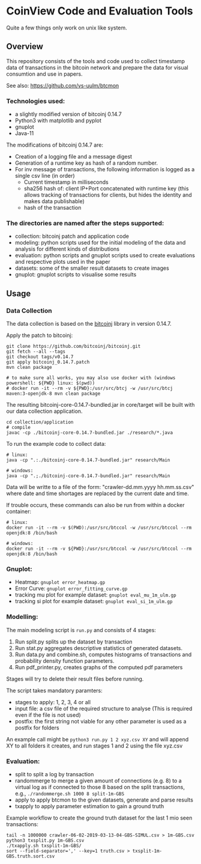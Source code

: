 # CoinView Code and Evaluation Tools

Quite a few things only work on unix like system.

## Overview

This repository consists of the tools and code used to collect timestamp data of transactions in the bitcoin network and prepare the data for visual consumtion and use in papers.

See also: https://github.com/vs-uulm/btcmon

### Technologies used:

 * a slightly modified version of bitcoinj 0.14.7
 * Python3 with matplotlib and pyplot
 * gnuplot
 * Java-11

The modifications of bitcoinj 0.14.7 are:

 * Creation of a logging file and a  message digest
 * Generation of a runtime key as hash of a random number.
 * For inv message of transactions, the following information is logged as a single csv line (in order)
    * Current timestamp in milliseconds
    * sha256 hash of: client IP+Port concatenated with runtime key (this allows tracking of transactions for clients, but hides the identity and makes data publishable)
    * hash of the transaction

### The directories are named after the steps supported:

 * collection: bitcoinj patch and application code
 * modeling: python scripts used for the initial modeling of the data and analysis for different kinds of distributions
 * evaluation: python scripts and gnuplot scripts used to create evaluations and respective plots used in the paper
 * datasets: some of the smaller result datasets to create images
 * gnuplot: gnuplot scripts to visualise some results

## Usage

### Data Collection

The data collection is based on the [bitcoinj](https://github.com/bitcoinj/bitcoinj/tree/b131cc77384ed398b205d3e2e932d1d8228c4edb) library in version 0.14.7.

Apply the patch to bitcoinj:

```
git clone https://github.com/bitcoinj/bitcoinj.git
git fetch --all --tags
git checkout tags/v0.14.7
git apply bitcoinj_0.14.7.patch
mvn clean package

# to make sure all works, you may also use docker with (windows powershell: ${PWD} linux: $(pwd))
# docker run -it --rm -v ${PWD}:/usr/src/btcj -w /usr/src/btcj maven:3-openjdk-8 mvn clean package
```

The resulting bitcoinj-core-0.14.7-bundled.jar in core/target will be built with our data collection application.

```
cd collection/application
# compile
javac -cp ./bitcoinj-core-0.14.7-bundled.jar ./research/*.java
```

To run the example code to collect data:

```
# linux:
java -cp ".:./bitcoinj-core-0.14.7-bundled.jar" research/Main

# windows:
java -cp ".;./bitcoinj-core-0.14.7-bundled.jar" research/Main
```

Data will be writte to a file of the form: "crawler-dd.mm.yyyy hh.mm.ss.csv" where date and time shortages are replaced by the current date and time.

If trouble occurs, these commands can also be run from within a docker container:

```
# linux:
docker run -it --rm -v $(PWD):/usr/src/btccol -w /usr/src/btccol --rm openjdk:8 /bin/bash

# windows:
docker run -it --rm -v ${PWD}:/usr/src/btccol -w /usr/src/btccol --rm openjdk:8 /bin/bash
```

### Gnuplot:

 * Heatmap: `gnuplot error_heatmap.gp`
 * Error Curve: `gnuplot error_fitting_curve.gp`
 * tracking mu plot for example dataset: `gnuplot eval_mu_1m_ulm.gp`
 * tracking si plot for example dataset: `gnuplot eval_si_1m_ulm.gp`

### Modelling:

The main modeling script is `run.py` and consists of 4 stages:

 1. Run split.py splits up the dataset by transaction 
 2. Run stat.py aggregates descriptive statistics of generated datasets.
 3. Run data.py and combine.sh, computes histograms of transactions and probability density function parameters.
 4. Run pdf_printer.py, creates graphs of the computed pdf parameters

Stages will try to delete their result files before running.

The script takes mandatory paramters:

 * stages to apply: 1, 2, 3, 4 or all
 * input file: a csv file of the required structure to analyse (This is required even if the file is not used)
 * postfix: the first string not viable for any other parameter is used as a postfix for folders

An example call might be `python3 run.py 1 2 xyz.csv XY` and will append XY to all folders it creates, and run stages 1 and 2 using the file xyz.csv

### Evaluation:

 * split to split a log by transaction
 * randommerge to merge a given amount of connections (e.g. 8) to a virtual log as if connected to those 8 based on the split transactions, e.g., `./randommerge.sh 1000 8 split-1m-GBS`
 * apply to apply btcmon to the given datasets, generate and parse results
 * txapply to apply parameter estimation to gain a ground truth

Example workflow to create the ground truth dataset for the last 1 mio seen transactions:

```
tail -n 1000000 crawler-06-02-2019-03-13-04-GBS-SIMUL.csv > 1m-GBS.csv
python3 txsplit.py 1m-GBS.csv
./txapply.sh txsplit-1m-GBS/
sort --field-separator=',' --key=1 truth.csv > txsplit-1m-GBS.truth.sort.csv
```